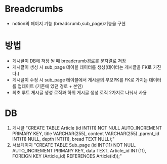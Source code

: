 # Breadcrumbs
 - notion의 페이지 기능 (breadcrumb,sub_page)기능을 구현


# 방법
- 게시글이 DB에 저장 될 때 breadcrumb경로를 문자열로 저장
- 게시글이 생성 시 sub_page 테이블 데이터를 생성(데이터는 게시글을 FK로 가진다.)
- 게시글이 수정 시 sub_page 테이블에서 게시글의 부모PK를 FK로 가지는 데이터를 업데이트 (기존에 있던 경로 + 본인)
- 최초 루트 게시글 생성 로직과 하위 게시글 생성 로직 2가지로 나눠서 사용

# DB
1. 게시글
 "CREATE TABLE Article 
    (id INT(11) NOT NULL AUTO_INCREMENT PRIMARY KEY,
    title VARCHAR(255),
    content VARCHAR(255)
    ,parent_id INT(11) NULL,
    depth INT(11),
    bread TEXT NULL);"
2. 서브페이지
    "CREATE TABLE Sub_page 
    (id INT(11) NOT NULL AUTO_INCREMENT PRIMARY KEY,
    data TEXT,
    Article_id INT(11),
    FOREIGN KEY (Article_id) REFERENCES Article(id));"


